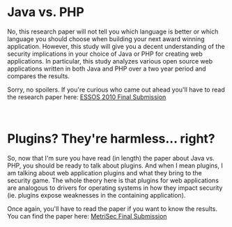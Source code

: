 # Java vs. PHP
No, this research paper will not tell you which language is better or which language you should choose when building your next award winning application. However, this study will give you a decent understanding of the security implications in your choice of Java or PHP for creating web applications. In particular, this study analyzes various open source web applications written in both Java and PHP over a two year period and compares the results.

Sorry, no spoilers. If you're curious who came out ahead you'll have to read the research paper here: [ESSOS 2010 Final Submission](/repo/research/essos2010_paper.pdf)

<br />

# Plugins? They're harmless... right?
So, now that I'm sure you have read (in length) the paper about Java vs. PHP, you should be ready to talk about plugins. And when I mean plugins, I am talking about web application plugins and what they bring to the security game. The whole theory here is that plugins for web applications are analogous to drivers for operating systems in how they impact security (ie. plugins expose weaknesses in the containing application).

Once again, you'll have to read the paper if you want to know the results. You can find the paper here: [MetriSec Final Submission](/repo/research/metrisec-final.pdf)
